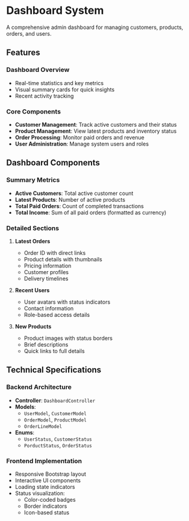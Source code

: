 # Dashboard System

A comprehensive admin dashboard for managing customers, products, orders, and users.

## Features

### Dashboard Overview
- Real-time statistics and key metrics
- Visual summary cards for quick insights
- Recent activity tracking

### Core Components
- **Customer Management**: Track active customers and their status
- **Product Management**: View latest products and inventory status
- **Order Processing**: Monitor paid orders and revenue
- **User Administration**: Manage system users and roles

## Dashboard Components

### Summary Metrics
- **Active Customers**: Total active customer count
- **Latest Products**: Number of active products
- **Total Paid Orders**: Count of completed transactions
- **Total Income**: Sum of all paid orders (formatted as currency)

### Detailed Sections
1. **Latest Orders**
   - Order ID with direct links
   - Product details with thumbnails
   - Pricing information
   - Customer profiles
   - Delivery timelines

2. **Recent Users**
   - User avatars with status indicators
   - Contact information
   - Role-based access details

3. **New Products**
   - Product images with status borders
   - Brief descriptions
   - Quick links to full details

## Technical Specifications

### Backend Architecture
- **Controller**: `DashboardController`
- **Models**:
  - `UserModel`, `CustomerModel`
  - `OrderModel`, `ProductModel`
  - `OrderLineModel`
- **Enums**:
  - `UserStatus`, `CustomerStatus`
  - `PorductStatus`, `OrderStatus`

### Frontend Implementation
- Responsive Bootstrap layout
- Interactive UI components
- Loading state indicators
- Status visualization:
  - Color-coded badges
  - Border indicators
  - Icon-based status
